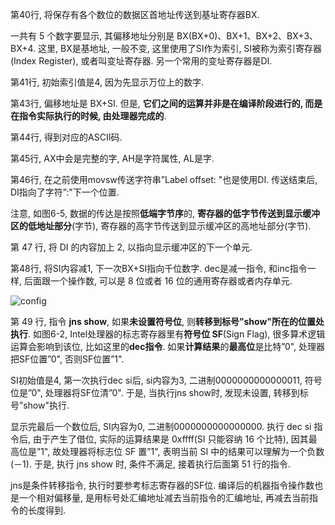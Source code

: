 第40行, 将保存有各个数位的数据区首地址传送到基址寄存器BX. 

一共有 5 个数字要显示, 其偏移地址分别是 BX(BX+0)、BX+1、BX+2、BX+3、BX+4. 这里, BX是基地址, 一般不变, 这里使用了SI作为索引, SI被称为索引寄存器(Index Register), 或者叫变址寄存器. 另一个常用的变址寄存器是DI. 

第41行, 初始索引值是4, 因为先显示万位上的数字. 

第43行, 偏移地址是 BX+SI. 但是, **它们之间的运算并非是在编译阶段进行的, 而是在指令实际执行的时候, 由处理器完成的**. 

第44行, 得到对应的ASCII码. 

第45行, AX中会是完整的字, AH是字符属性, AL是字. 

第46行, 在之前使用movsw传送字符串”Label offset: "也是使用DI. 传送结束后, DI指向了字符”:"下一个位置. 

注意, 如图6-5, 数据的传达是按照**低端字节序**的, **寄存器的低字节传送到显示缓冲区的低地址部分**(字节), 寄存器的高字节传送到显示缓冲区的高地址部分(字节). 

第 47 行, 将 DI 的内容加上 2, 以指向显示缓冲区的下一个单元. 

第48行, 将SI内容减1, 下一次BX+SI指向千位数字. dec是减一指令, 和inc指令一样, 后面跟一个操作数, 可以是 8 位或者 16 位的通用寄存器或者内存单元. 

![config](images/3.png)

第 49 行, 指令 **jns show**, 如果**未设置符号位**, 则**转移到标号”show"所在的位置处执行**. 如图6-2, Intel处理器的标志寄存器里有**符号位 SF**(Sign Flag), 很多算术逻辑运算会影响到该位, 比如这里的**dec指令**. 如果**计算结果**的**最高位**是比特”0", 处理器把SF位置”0", 否则SF位置”1". 

SI初始值是4, 第一次执行dec si后, si内容为3, 二进制0000000000000011, 符号位是”0", 处理器将SF位清”0". 于是, 当执行jns show时, 发现未设置, 转移到标号”show"执行. 

显示完最后一个数位后, SI内容为0, 二进制0000000000000000. 执行 dec si 指令后, 由于产生了借位, 实际的运算结果是 0xffff(SI 只能容纳 16 个比特), 因其最高位是”1", 故处理器将标志位 SF 置”1", 表明当前 SI 中的结果可以理解为一个负数(－1). 于是, 执行 jns show 时, 条件不满足, 接着执行后面第 51 行的指令. 

jns是条件转移指令, 执行时要参考标志寄存器的SF位. 编译后的机器指令操作数也是一个相对偏移量, 是用标号处汇编地址减去当前指令的汇编地址, 再减去当前指令的长度得到. 